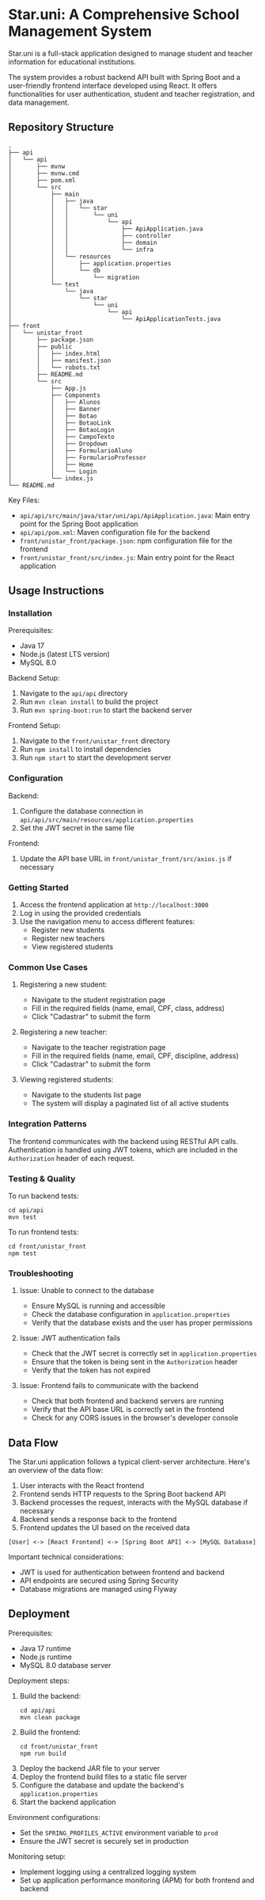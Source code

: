 # Star.uni: A Comprehensive School Management System

Star.uni is a full-stack application designed to manage student and teacher information for educational institutions.

The system provides a robust backend API built with Spring Boot and a user-friendly frontend interface developed using React. It offers functionalities for user authentication, student and teacher registration, and data management.

## Repository Structure

```
.
├── api
│   └── api
│       ├── mvnw
│       ├── mvnw.cmd
│       ├── pom.xml
│       └── src
│           ├── main
│           │   ├── java
│           │   │   └── star
│           │   │       └── uni
│           │   │           └── api
│           │   │               ├── ApiApplication.java
│           │   │               ├── controller
│           │   │               ├── domain
│           │   │               └── infra
│           │   └── resources
│           │       ├── application.properties
│           │       └── db
│           │           └── migration
│           └── test
│               └── java
│                   └── star
│                       └── uni
│                           └── api
│                               └── ApiApplicationTests.java
├── front
│   └── unistar_front
│       ├── package.json
│       ├── public
│       │   ├── index.html
│       │   ├── manifest.json
│       │   └── robots.txt
│       ├── README.md
│       └── src
│           ├── App.js
│           ├── Components
│           │   ├── Alunos
│           │   ├── Banner
│           │   ├── Botao
│           │   ├── BotaoLink
│           │   ├── BotaoLogin
│           │   ├── CampoTexto
│           │   ├── Dropdown
│           │   ├── FormularioAluno
│           │   ├── FormularioProfessor
│           │   ├── Home
│           │   └── Login
│           └── index.js
└── README.md
```

Key Files:
- `api/api/src/main/java/star/uni/api/ApiApplication.java`: Main entry point for the Spring Boot application
- `api/api/pom.xml`: Maven configuration file for the backend
- `front/unistar_front/package.json`: npm configuration file for the frontend
- `front/unistar_front/src/index.js`: Main entry point for the React application

## Usage Instructions

### Installation

Prerequisites:
- Java 17
- Node.js (latest LTS version)
- MySQL 8.0

Backend Setup:
1. Navigate to the `api/api` directory
2. Run `mvn clean install` to build the project
3. Run `mvn spring-boot:run` to start the backend server

Frontend Setup:
1. Navigate to the `front/unistar_front` directory
2. Run `npm install` to install dependencies
3. Run `npm start` to start the development server

### Configuration

Backend:
1. Configure the database connection in `api/api/src/main/resources/application.properties`
2. Set the JWT secret in the same file

Frontend:
1. Update the API base URL in `front/unistar_front/src/axios.js` if necessary

### Getting Started

1. Access the frontend application at `http://localhost:3000`
2. Log in using the provided credentials
3. Use the navigation menu to access different features:
   - Register new students
   - Register new teachers
   - View registered students

### Common Use Cases

1. Registering a new student:
   - Navigate to the student registration page
   - Fill in the required fields (name, email, CPF, class, address)
   - Click "Cadastrar" to submit the form

2. Registering a new teacher:
   - Navigate to the teacher registration page
   - Fill in the required fields (name, email, CPF, discipline, address)
   - Click "Cadastrar" to submit the form

3. Viewing registered students:
   - Navigate to the students list page
   - The system will display a paginated list of all active students

### Integration Patterns

The frontend communicates with the backend using RESTful API calls. Authentication is handled using JWT tokens, which are included in the `Authorization` header of each request.

### Testing & Quality

To run backend tests:
```
cd api/api
mvn test
```

To run frontend tests:
```
cd front/unistar_front
npm test
```

### Troubleshooting

1. Issue: Unable to connect to the database
   - Ensure MySQL is running and accessible
   - Check the database configuration in `application.properties`
   - Verify that the database exists and the user has proper permissions

2. Issue: JWT authentication fails
   - Check that the JWT secret is correctly set in `application.properties`
   - Ensure that the token is being sent in the `Authorization` header
   - Verify that the token has not expired

3. Issue: Frontend fails to communicate with the backend
   - Check that both frontend and backend servers are running
   - Verify that the API base URL is correctly set in the frontend
   - Check for any CORS issues in the browser's developer console

## Data Flow

The Star.uni application follows a typical client-server architecture. Here's an overview of the data flow:

1. User interacts with the React frontend
2. Frontend sends HTTP requests to the Spring Boot backend API
3. Backend processes the request, interacts with the MySQL database if necessary
4. Backend sends a response back to the frontend
5. Frontend updates the UI based on the received data

```
[User] <-> [React Frontend] <-> [Spring Boot API] <-> [MySQL Database]
```

Important technical considerations:
- JWT is used for authentication between frontend and backend
- API endpoints are secured using Spring Security
- Database migrations are managed using Flyway

## Deployment

Prerequisites:
- Java 17 runtime
- Node.js runtime
- MySQL 8.0 database server

Deployment steps:
1. Build the backend:
   ```
   cd api/api
   mvn clean package
   ```
2. Build the frontend:
   ```
   cd front/unistar_front
   npm run build
   ```
3. Deploy the backend JAR file to your server
4. Deploy the frontend build files to a static file server
5. Configure the database and update the backend's `application.properties`
6. Start the backend application

Environment configurations:
- Set the `SPRING_PROFILES_ACTIVE` environment variable to `prod`
- Ensure the JWT secret is securely set in production

Monitoring setup:
- Implement logging using a centralized logging system
- Set up application performance monitoring (APM) for both frontend and backend